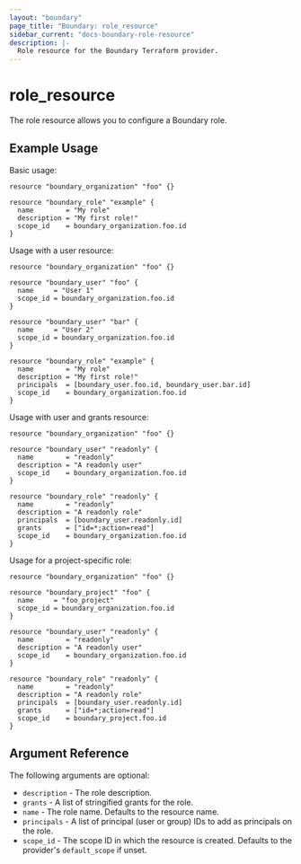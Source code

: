 ```yaml
---
layout: "boundary"
page_title: "Boundary: role_resource"
sidebar_current: "docs-boundary-role-resource"
description: |-
  Role resource for the Boundary Terraform provider.
---
```


# role_resource 
The role resource allows you to configure a Boundary role. 

## Example Usage
Basic usage:

```hcl
resource "boundary_organization" "foo" {}

resource "boundary_role" "example" {
  name        = "My role"
  description = "My first role!"
  scope_id    = boundary_organization.foo.id
}
```

Usage with a user resource:

```hcl
resource "boundary_organization" "foo" {}

resource "boundary_user" "foo" {
  name     = "User 1"
  scope_id = boundary_organization.foo.id
}

resource "boundary_user" "bar" {
  name     = "User 2"
  scope_id = boundary_organization.foo.id
}

resource "boundary_role" "example" {
  name        = "My role"
  description = "My first role!"
  principals  = [boundary_user.foo.id, boundary_user.bar.id]
  scope_id    = boundary_organization.foo.id
}

```

Usage with user and grants resource:

```hcl
resource "boundary_organization" "foo" {}

resource "boundary_user" "readonly" {
  name        = "readonly"
  description = "A readonly user"
  scope_id    = boundary_organization.foo.id
}

resource "boundary_role" "readonly" {
  name        = "readonly"
  description = "A readonly role"
  principals  = [boundary_user.readonly.id]
  grants      = ["id=*;action=read"]
  scope_id    = boundary_organization.foo.id
}
```

Usage for a project-specific role:

```hcl
resource "boundary_organization" "foo" {}

resource "boundary_project" "foo" {
  name     = "foo_project"
  scope_id = boundary_organization.foo.id
}

resource "boundary_user" "readonly" {
  name        = "readonly"
  description = "A readonly user"
  scope_id    = boundary_organization.foo.id
}

resource "boundary_role" "readonly" {
  name        = "readonly"
  description = "A readonly role"
  principals  = [boundary_user.readonly.id]
  grants      = ["id=*;action=read"]
  scope_id    = boundary_project.foo.id
}
```

## Argument Reference

The following arguments are optional:
* `description` - The role description.
* `grants` - A list of stringified grants for the role.
* `name` - The role name. Defaults to the resource name.
* `principals` - A list of principal (user or group) IDs to add as principals on the role.
* `scope_id` - The scope ID in which the resource is created. Defaults to the provider's `default_scope` if unset.
